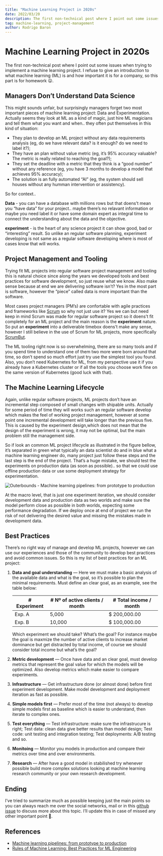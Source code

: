 ```yaml
---
title: "Machine Learning Project in 2020s"
date: 2022/03/20
description: The first non-technical post where I point out some issues when trying to implement a machine learning project.
tag: machine-learning, project-management
author: Rodrigo Baron
---
```


# Machine Learning Project in 2020s

The first non-technical post where I point out some issues when trying to implement a machine learning project. I refuse to give an introduction to what machine learning (ML) is and how important it is for a company, so this part is for homework 😛.

## Managers Don’t Understand Data Science

This might sounds unfair, but surprisingly managers forget two most important pieces of machine learning project: Data and Experimentation. Actually seems they look at ML as a kind of magic, just hire ML magicians and tell them what you want and when.. they often put themselves in this kind of situation:

- They plan to develop an ML project without any data requirements analysis (eg, do we have relevant data? is it enough? do we need to label it?);
- They have an plan without value metric (eg, it’s 95% accuracy valuable? The metric is really related to reaching the goal?);
- They set the deadline with a metric that they think is a “good number” without any reference (eg, you have 3 months to develop a model that achieves 95% accuracy);
- The solution is an fully automated “AI” (eg, the system should sell houses without any humman intervention or assistency).

So for context..

**Data** - you can have a database with millions rows but that doens’t mean you “have data” for your project.. maybe there’s no relavant information or maybe you need label it or have some domain expert as integral time to connect the understanding about the data and the objective.

**experiment** - is the heart of any science project it can show good, bad or “interesting” result. So unlike an regular software planning, experiment developing is not same as a regular software developing where is most of cases know that will works.

## Project Management and Tooling

Trying fit ML projects into regular software project management and tooling this is natural choice since along the years we developed tools and best practices for software development, so just reuse what we know. Also make sense because at end we are delivering software isn’t? Yes in the most part is software, however the “piece” called data is more important than the software.

Most cases project managers (PM’s) are confortable with agile practices and frameworks like [Scrum](https://www.scrum.org/resources/what-is-scrum) so why not just use it? Yes we can but need keep in mind Scrum was made for regular software project so it doens’t fit completely for an ML project and the main reason is the **experiment** nature. So put an **experiment** into a deliverable timebox doens’t make any sense, however I still believe in the use of Scrum for ML projects, more specifically [ScrumBut](https://www.scrum.org/resources/what-scrumbut).

The ML tooling right now is so overwhelming, there are so many tools and if you spend time to understand one of them two more were born around that time, so don’t spend so much effort just try use the simplest tool you found. Also, you don’t need Kubernetes for ML, from my perspective use it if you already have a Kubernetes cluster or if all the tools you choose work fine on the same version of Kubernetes (good luck with that).

## The Machine Learning Lifecycle

Again, unlike regular software projects, ML projects don’t have an incremental step composed of small changes with shipable units. Actually for some period of time they will works such an regular software develop which makes the feel of working project management, however at some point one incremental development will take longer than the previous five. This is caused by the experiment design,which does not mean that the design of the experiment is wrong, it may not be optimal, but the main problem still the management side.

So if look an common ML project lifecycle as illustrated in the figure bellow, it’s separated in green what typically an data scientist do and in blue what a machine learning engineer do, many project just follow these steps and the last step is the end of the project. That’s a huge mistake, we should test the experiments on production data (as soon as possible).. so that we could use offline production data or use some deployment strategy for experimentation.

![Outerbounds - Machine learning pipelines: from prototype to production](/images/machine-learning-project-in-2020s/common-ml.png "Outerbounds - Machine learning pipelines: from prototype to production")

At the macro level, that is just one experiment iteration, we should consider development data and production data as two worlds and make sure the model perform close as possible in both worlds, expecting some performance degradation. If we deploy once at end of project we run the risk of not delivering the desired value and missing the mistakes made in development data.

## Best Practices

There’s no right way of manage and develop ML projects, however we can use our experiences and those of the community to develop best practices and avoid common issues. So this is my list of best practices for an ML project:

1. **Data and goal understanding** — Here we must make a basic analysis of the available data and what is the goal, so it’s possible to plan the minimal requirements. Must define an clear goal, as an example, see the table below:

    | # Experiment | # Nº of active clients / month | # Total income / month  |
    | --- | --- | --- |
    | Exp. A | 5,000 | $ 200,000.00 |
    | Exp. B | 10,000 | $ 100,000.00 |

    Which experiment we should take? What’s the goal? For instance maybe the goal is maxmize the number of active clients to increase market dominance but get distracted by total income, of course we should consider total income but what’s the goal?

2. **Metric development** — Once have data and an clear goal, must develop metrics that represent the goal value for which the models will be optimized. Also develop metrics which make easier to compare experiments.
3. **Infrastructure** — Get infrastructure done (or almost done) before first experiment development. Make model development and deployment iteration as fast as possible.
4. **Simple models first** — Prefer most of the time (not always) to develop simple models first as baseline which is easier to understand, then iterate to complex ones.
5. **Test everything** — Test infrastructure: make sure the infrastrucure is right; Test data: clean data give better results than model design; Test code: unit testing and integration testing; Test deployments: A/B testing and so.
6. **Monitoing** — Monitor you models in production and compare their metrics over time and over environments.
7. **Research** — After have a good model in stabilished try whenever possible build more complex solutions looking at machine learning research community or your own research development.

## Ending

I’ve tried to summarize much as possible keeping just the main points so you can always reach me over the social networks, mail or in this [github issue](https://github.com/rodrigobaron/site/issues/13) to discuss more about this topic. I’ll update this in case of missed any other important point 👋.

## References

- [Machine learning pipelines: from prototype to production](https://outerbounds.com/blog/machine-learning-pipelines-from-prototype-to-production/)
- [Rules of Machine Learning: Best Practices for ML Engineering](https://martin.zinkevich.org/rules_of_ml/rules_of_ml.pdf)